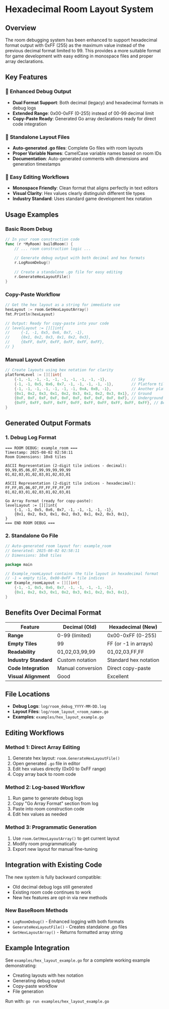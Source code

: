 # Hexadecimal Room Layout System

## Overview

The room debugging system has been enhanced to support hexadecimal format output with 0xFF (255) as the maximum value instead of the previous decimal format limited to 99. This provides a more suitable format for game development with easy editing in monospace files and proper array declarations.

## Key Features

### 🔧 **Enhanced Debug Output**
- **Dual Format Support**: Both decimal (legacy) and hexadecimal formats in debug logs
- **Extended Range**: 0x00-0xFF (0-255) instead of 00-99 decimal limit
- **Copy-Paste Ready**: Generated Go array declarations ready for direct code integration

### 📁 **Standalone Layout Files**
- **Auto-generated .go files**: Complete Go files with room layouts
- **Proper Variable Names**: CamelCase variable names based on room IDs
- **Documentation**: Auto-generated comments with dimensions and generation timestamps

### 🎨 **Easy Editing Workflows**
- **Monospace Friendly**: Clean format that aligns perfectly in text editors
- **Visual Clarity**: Hex values clearly distinguish different tile types
- **Industry Standard**: Uses standard game development hex notation

## Usage Examples

### Basic Room Debug
```go
// In your room construction code
func (r *MyRoom) buildRoom() {
    // ... room construction logic ...
    
    // Generate debug output with both decimal and hex formats
    r.LogRoomDebug()
    
    // Create a standalone .go file for easy editing
    r.GenerateHexLayoutFile()
}
```

### Copy-Paste Workflow
```go
// Get the hex layout as a string for immediate use
hexLayout := room.GetHexLayoutArray()
fmt.Println(hexLayout)

// Output: Ready for copy-paste into your code
// levelLayout := [][]int{
//     {-1, -1, 0x5, 0x6, 0x7, -1},
//     {0x1, 0x2, 0x3, 0x1, 0x2, 0x3},
//     {0xFF, 0xFF, 0xFF, 0xFF, 0xFF, 0xFF},
// }
```

### Manual Layout Creation
```go
// Create layouts using hex notation for clarity
platformLevel := [][]int{
    {-1, -1, -1, -1, -1, -1, -1, -1, -1, -1},           // Sky
    {-1, -1, 0x5, 0x6, 0x7, -1, -1, -1, -1, -1},        // Platform tiles
    {-1, -1, -1, -1, -1, -1, -1, 0xA, 0xB, -1},         // Another platform
    {0x1, 0x2, 0x3, 0x1, 0x2, 0x3, 0x1, 0x2, 0x3, 0x1}, // Ground
    {0xF, 0xF, 0xF, 0xF, 0xF, 0xF, 0xF, 0xF, 0xF, 0xF}, // Underground
    {0xFF, 0xFF, 0xFF, 0xFF, 0xFF, 0xFF, 0xFF, 0xFF, 0xFF, 0xFF}, // Bedrock
}
```

## Generated Output Formats

### 1. Debug Log Format
```
=== ROOM DEBUG: example_room ===
Timestamp: 2025-08-02 02:58:11
Room Dimensions: 10x8 tiles

ASCII Representation (2-digit tile indices - decimal):
99,99,05,06,07,99,99,99,99,99
01,02,03,01,02,03,01,02,03,01

ASCII Representation (2-digit tile indices - hexadecimal):
FF,FF,05,06,07,FF,FF,FF,FF,FF
01,02,03,01,02,03,01,02,03,01

Go Array Format (ready for copy-paste):
levelLayout := [][]int{
    {-1, -1, 0x5, 0x6, 0x7, -1, -1, -1, -1, -1},
    {0x1, 0x2, 0x3, 0x1, 0x2, 0x3, 0x1, 0x2, 0x3, 0x1},
}
=== END ROOM DEBUG ===
```

### 2. Standalone Go File
```go
// Auto-generated room layout for: example_room
// Generated: 2025-08-02 02:58:11
// Dimensions: 10x8 tiles

package main

// Example_roomLayout contains the tile layout in hexadecimal format
// -1 = empty tile, 0x00-0xFF = tile indices
var Example_roomLayout = [][]int{
    {-1, -1, 0x5, 0x6, 0x7, -1, -1, -1, -1, -1},
    {0x1, 0x2, 0x3, 0x1, 0x2, 0x3, 0x1, 0x2, 0x3, 0x1},
}
```

## Benefits Over Decimal Format

| Feature | Decimal (Old) | Hexadecimal (New) |
|---------|---------------|-------------------|
| **Range** | 0-99 (limited) | 0x00-0xFF (0-255) |
| **Empty Tiles** | 99 | FF (or -1 in arrays) |
| **Readability** | 01,02,03,99,99 | 01,02,03,FF,FF |
| **Industry Standard** | Custom notation | Standard hex notation |
| **Code Integration** | Manual conversion | Direct copy-paste |
| **Visual Alignment** | Good | Excellent |

## File Locations

- **Debug Logs**: `log/room_debug_YYYY-MM-DD.log`
- **Layout Files**: `log/room_layout_<room_name>.go`
- **Examples**: `examples/hex_layout_example.go`

## Editing Workflows

### Method 1: Direct Array Editing
1. Generate hex layout: `room.GenerateHexLayoutFile()`
2. Open generated `.go` file in editor
3. Edit hex values directly (0x00 to 0xFF range)
4. Copy array back to room code

### Method 2: Log-based Workflow
1. Run game to generate debug logs
2. Copy "Go Array Format" section from log
3. Paste into room construction code
4. Edit hex values as needed

### Method 3: Programmatic Generation
1. Use `room.GetHexLayoutArray()` to get current layout
2. Modify room programmatically
3. Export new layout for manual fine-tuning

## Integration with Existing Code

The new system is fully backward compatible:
- Old decimal debug logs still generated
- Existing room code continues to work
- New hex features are opt-in via new methods

### New BaseRoom Methods
- `LogRoomDebug()` - Enhanced logging with both formats
- `GenerateHexLayoutFile()` - Creates standalone .go files
- `GetHexLayoutArray()` - Returns formatted array string

## Example Integration

See `examples/hex_layout_example.go` for a complete working example demonstrating:
- Creating layouts with hex notation
- Generating debug output
- Copy-paste workflow
- File generation

Run with: `go run examples/hex_layout_example.go`